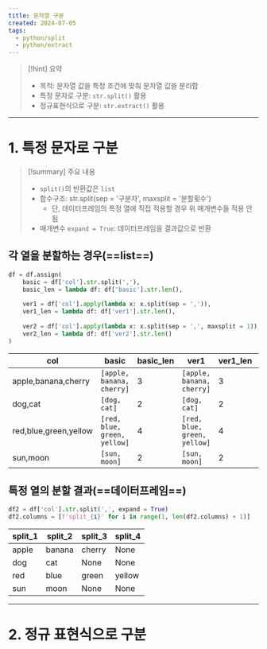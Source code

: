 ```yaml
---
title: 문자열 구분
created: 2024-07-05
tags:
  - python/split
  - python/extract
---
```

>[!hint] 요약
>- 목적: 문자열 값을 특정 조건에 맞춰 문자열 값을 분리함
>- 특정 문자로 구분: `str.split()` 활용
>- 정규표현식으로 구분: `str.extract()` 활용

---
# 1. 특정 문자로 구분
> [!summary] 주요 내용
> - `split()`의 반환값은 `list`
> - 함수구조: str.split(sep = '구분자', maxsplit = '분할횟수')
> 	- 단, 데이터프레임의 특정 열에 직접 적용할 경우 위 매개변수들 적용 안됨
> - 매개변수 `expand = True`: 데이터프레임을 결과값으로 반환

## 각 열을 분할하는 경우(==list==)
```python
df = df.assign(  
    basic = df['col'].str.split(','),  
    basic_len = lambda df: df['basic'].str.len(),  
    
    ver1 = df['col'].apply(lambda x: x.split(sep = ',')),  
    ver1_len = lambda df: df['ver1'].str.len(),  
    
    ver2 = df['col'].apply(lambda x: x.split(sep = ',', maxsplit = 1)),  
    ver2_len = lambda df: df['ver2'].str.len()  
)
```

| col                   | basic                        | basic_len | ver1                         | ver1_len | ver2                       | ver2_len |
| --------------------- | ---------------------------- | --------- | ---------------------------- | -------- | -------------------------- | -------- |
| apple,banana,cherry   | `[apple, banana, cherry]`    | 3         | `[apple, banana, cherry]`    | 3        | `[apple, banana,cherry]`   | 2        |
| dog,cat               | `[dog, cat]`                 | 2         | `[dog, cat]`                 | 2        | `[dog, cat]`               | 2        |
| red,blue,green,yellow | `[red, blue, green, yellow]` | 4         | `[red, blue, green, yellow]` | 4        | `[red, blue,green,yellow]` | 2        |
| sun,moon              | `[sun, moon]`                | 2         | `[sun, moon]`                | 2        | `[sun, moon]`              | 2        |
## 특정 열의 분할 결과(==데이터프레임==)
```python
df2 = df['col'].str.split(',', expand = True)  
df2.columns = [f'split_{i}' for i in range(1, len(df2.columns) + 1)]
```

| split_1 | split_2 | split_3 | split_4 |
| ------- | ------- | ------- | ------- |
| apple   | banana  | cherry  | None    |
| dog     | cat     | None    | None    |
| red     | blue    | green   | yellow  |
| sun     | moon    | None    | None    |

---
# 2. 정규 표현식으로 구분
